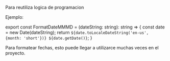 Para reutiliza logica de programacion

Ejemplo:

export const FormatDateMMMD = (dateString: string): string => {
    const date = new Date(dateString);
    return `${date.toLocaleDateString('en-us', {month: 'short'})} ${date.getDate()}`;
}

Para formatear fechas, esto puede llegar a utilizarce muchas veces en el proyecto.
